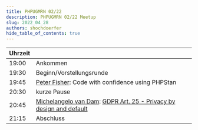 ```yaml
---
title: PHPUGMRN 02/22
description: PHPUGMRN 02/22 Meetup
slug: 2022_04_28
authors: shochdoerfer
hide_table_of_contents: true
---
```


| Uhrzeit |                                                                                                                                                                                       | 
|---------|---------------------------------------------------------------------------------------------------------------------------------------------------------------------------------------|
| 19:00   | Ankommen                                                                                                                                                                              |
| 19:30   | Beginn/Vorstellungsrunde                                                                                                                                                              |
| 19:45   | [Peter Fisher](https://twitter.com/pfwd): Code with confidence using PHPStan                                                                                                          |
| 20:30   | kurze Pause                                                                                                                                                                           |
| 20:45   | [Michelangelo van Dam](https://phpc.social/@dragonbe): [GDPR Art. 25 - Privacy by design and default](https://www.slideshare.net/DragonBe/gdpr-art-25-privacy-by-design-and-default)  |
| 21:15   | Abschluss                                                                                                                                                                             |
